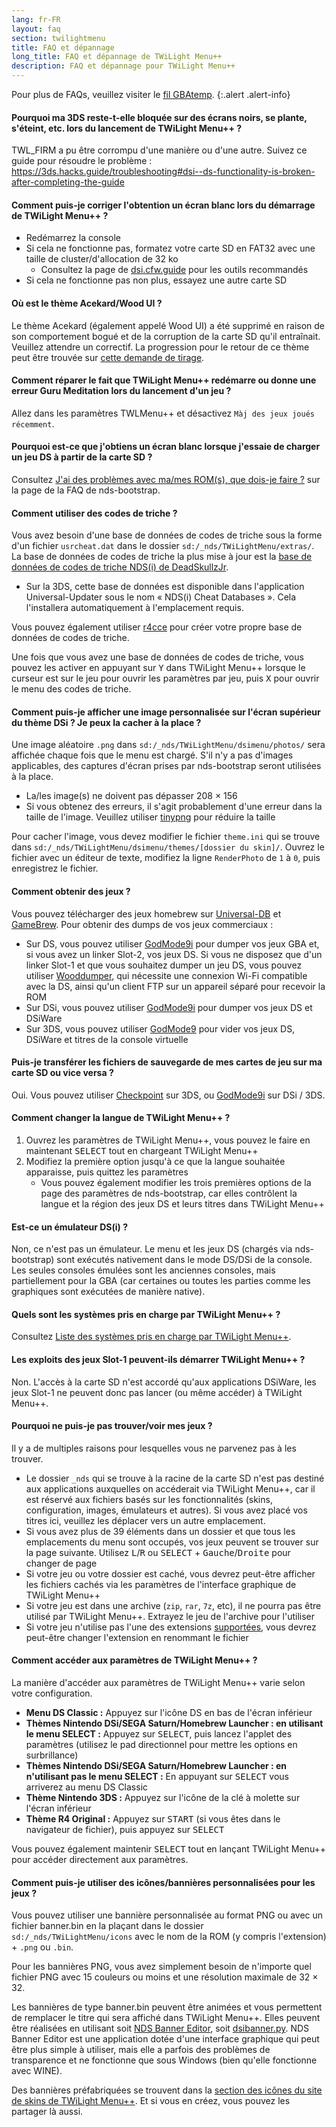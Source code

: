 ```yaml
---
lang: fr-FR
layout: faq
section: twilightmenu
title: FAQ et dépannage
long_title: FAQ et dépannage de TWiLight Menu++
description: FAQ et dépannage pour TWiLight Menu++
---
```


Pour plus de FAQs, veuillez visiter le [fil GBAtemp](https://gbatemp.net/threads/ds-i-3ds-twilight-menu-gui-for-ds-i-games-and-ds-i-menu-replacement.472200/).
{:.alert .alert-info}

#### Pourquoi ma 3DS reste-t-elle bloquée sur des écrans noirs, se plante, s'éteint, etc. lors du lancement de TWiLight Menu++ ?
TWL_FIRM a pu être corrompu d'une manière ou d'une autre. Suivez ce guide pour résoudre le problème : <https://3ds.hacks.guide/troubleshooting#dsi--ds-functionality-is-broken-after-completing-the-guide>

#### Comment puis-je corriger l'obtention un écran blanc lors du démarrage de TWiLight Menu++ ?
- Redémarrez la console
- Si cela ne fonctionne pas, formatez votre carte SD en FAT32 avec une taille de cluster/d'allocation de 32 ko
   - Consultez la page de [dsi.cfw.guide](https://dsi.cfw.guide/sd-card-setup.html) pour les outils recommandés
- Si cela ne fonctionne pas non plus, essayez une autre carte SD

#### Où est le thème Acekard/Wood UI ?
Le thème Acekard (également appelé Wood UI) a été supprimé en raison de son comportement bogué et de la corruption de la carte SD qu'il entraînait. Veuillez attendre un correctif. La progression pour le retour de ce thème peut être trouvée sur [cette demande de tirage](https://github.com/DS-Homebrew/TWiLightMenu/pull/1109).

#### Comment réparer le fait que TWiLight Menu++ redémarre ou donne une erreur Guru Meditation lors du lancement d'un jeu ?
Allez dans les paramètres TWLMenu++ et désactivez `Màj des jeux joués récemment`.

#### Pourquoi est-ce que j'obtiens un écran blanc lorsque j'essaie de charger un jeu DS à partir de la carte SD ?
Consultez [J'ai des problèmes avec ma/mes ROM(s), que dois-je faire ?](../nds-bootstrap/faq?faq=im-having-issues-with-my-roms-what-should-i-do) sur la page de la FAQ de nds-bootstrap.

#### Comment utiliser des codes de triche ?
Vous avez besoin d'une base de données de codes de triche sous la forme d'un fichier `usrcheat.dat` dans le dossier `sd:/_nds/TWiLightMenu/extras/`. La base de données de codes de triche la plus mise à jour est la [base de données de codes de triche NDS(i) de DeadSkullzJr](https://gbatemp.net/threads/488711/).
- Sur la 3DS, cette base de données est disponible dans l'application Universal-Updater sous le nom « NDS(i) Cheat Databases ». Cela l'installera automatiquement à l'emplacement requis.

Vous pouvez également utiliser [r4cce](http://hp.vector.co.jp/authors/VA013928/soft_en.html) pour créer votre propre base de données de codes de triche.

Une fois que vous avez une base de données de codes de triche, vous pouvez les activer en appuyant sur <kbd class="face">Y</kbd> dans TWiLight Menu++ lorsque le curseur est sur le jeu pour ouvrir les paramètres par jeu, puis <kbd class="face">X</kbd> pour ouvrir le menu des codes de triche.

#### Comment puis-je afficher une image personnalisée sur l'écran supérieur du thème DSi ? Je peux la cacher à la place ?
Une image aléatoire `.png` dans `sd:/_nds/TWiLightMenu/dsimenu/photos/` sera affichée chaque fois que le menu est chargé. S'il n'y a pas d'images applicables, des captures d'écran prises par nds-bootstrap seront utilisées à la place.

- La/les image(s) ne doivent pas dépasser 208 × 156
- Si vous obtenez des erreurs, il s'agit probablement d'une erreur dans la taille de l'image. Veuillez utiliser [tinypng](https://tinypng.com) pour réduire la taille

Pour cacher l'image, vous devez modifier le fichier `theme.ini` qui se trouve dans `sd:/_nds/TWiLightMenu/dsimenu/themes/[dossier du skin]/`. Ouvrez le fichier avec un éditeur de texte, modifiez la ligne `RenderPhoto` de `1` à `0`, puis enregistrez le fichier.

#### Comment obtenir des jeux ?
Vous pouvez télécharger des jeux homebrew sur [Universal-DB](https://db.universal-team.net/ds) et [GameBrew](https://www.gamebrew.org/wiki/List_of_all_DS_homebrew#Games). Pour obtenir des dumps de vos jeux commerciaux :
- Sur DS, vous pouvez utiliser [GodMode9i](https://github.com/DS-Homebrew/GodMode9i/releases) pour dumper vos jeux GBA et, si vous avez un linker Slot-2, vos jeux DS. Si vous ne disposez que d'un linker Slot-1 et que vous souhaitez dumper un jeu DS, vous pouvez utiliser [Wooddumper](https://digiex.net/attachments/wooddumper_r89-zip.14735/), qui nécessite une connexion Wi-Fi compatible avec la DS, ainsi qu'un client FTP sur un appareil séparé pour recevoir la ROM
- Sur DSi, vous pouvez utiliser [GodMode9i](https://github.com/DS-Homebrew/GodMode9i/releases) pour dumper vos jeux DS et DSiWare
- Sur 3DS, vous pouvez utiliser [GodMode9](https://github.com/d0k3/GodMode9/releases) pour vider vos jeux DS, DSiWare et titres de la console virtuelle

#### Puis-je transférer les fichiers de sauvegarde de mes cartes de jeu sur ma carte SD ou vice versa ?
Oui. Vous pouvez utiliser [Checkpoint](https://github.com/FlagBrew/Checkpoint/releases) sur 3DS, ou [GodMode9i](https://github.com/DS-Homebrew/GodMode9i/releases) sur DSi / 3DS.

#### Comment changer la langue de TWiLight Menu++ ?
1. Ouvrez les paramètres de TWiLight Menu++, vous pouvez le faire en maintenant <kbd>SELECT</kbd> tout en chargeant TWiLight Menu++
1. Modifiez la première option jusqu'à ce que la langue souhaitée apparaisse, puis quittez les paramètres
   - Vous pouvez également modifier les trois premières options de la page des paramètres de nds-bootstrap, car elles contrôlent la langue et la région des jeux DS et leurs titres dans TWiLight Menu++

#### Est-ce un émulateur DS(i) ?
Non, ce n'est pas un émulateur. Le menu et les jeux DS (chargés via nds-bootstrap) sont exécutés nativement dans le mode DS/DSi de la console. Les seules consoles émulées sont les anciennes consoles, mais partiellement pour la GBA (car certaines ou toutes les parties comme les graphiques sont exécutées de manière native).

#### Quels sont les systèmes pris en charge par TWiLight Menu++ ?
Consultez [Liste des systèmes pris en charge par TWiLight Menu++](../ds-index/emulators#list-of-supported-systems-by-twilight-menu).

#### Les exploits des jeux Slot-1 peuvent-ils démarrer TWiLight Menu++ ?
Non. L'accès à la carte SD n'est accordé qu'aux applications DSiWare, les jeux Slot-1 ne peuvent donc pas lancer (ou même accéder) à TWiLight Menu++.

#### Pourquoi ne puis-je pas trouver/voir mes jeux ?
Il y a de multiples raisons pour lesquelles vous ne parvenez pas à les trouver.
- Le dossier `_nds` qui se trouve à la racine de la carte SD n'est pas destiné aux applications auxquelles on accéderait via TWiLight Menu++, car il est réservé aux fichiers basés sur les fonctionnalités (skins, configuration, images, émulateurs et autres). Si vous avez placé vos titres ici, veuillez les déplacer vers un autre emplacement.
- Si vous avez plus de 39 éléments dans un dossier et que tous les emplacements du menu sont occupés, vos jeux peuvent se trouver sur la page suivante. Utilisez <kbd class="l">L</kbd>/<kbd class="r">R</kbd> ou <kbd>SELECT</kbd> + <kbd>Gauche</kbd>/<kbd>Droite</kbd> pour changer de page
- Si votre jeu ou votre dossier est caché, vous devrez peut-être afficher les fichiers cachés via les paramètres de l'interface graphique de TWiLight Menu++
- Si votre jeu est dans une archive (`zip`, `rar`, `7z`, etc), il ne pourra pas être utilisé par TWiLight Menu++. Extrayez le jeu de l'archive pour l'utiliser
- Si votre jeu n'utilise pas l'une des extensions [supportées](../ds-index/emulators#list-of-systems-supported-by-twilight-menu), vous devrez peut-être changer l'extension en renommant le fichier

#### Comment accéder aux paramètres de TWiLight Menu++ ?
La manière d'accéder aux paramètres de TWiLight Menu++ varie selon votre configuration.
- **Menu DS Classic :** Appuyez sur l'icône DS en bas de l'écran inférieur
- **Thèmes Nintendo DSi/SEGA Saturn/Homebrew Launcher : en utilisant le menu SELECT :** Appuyez sur <kbd>SELECT</kbd>, puis lancez l'applet des paramètres (utilisez le pad directionnel pour mettre les options en surbrillance)
- **Thèmes Nintendo DSi/SEGA Saturn/Homebrew Launcher : en n'utilisant pas le menu SELECT :** En appuyant sur <kbd>SELECT</kbd> vous arriverez au menu DS Classic
- **Thème Nintendo 3DS :** Appuyez sur l'icône de la clé à molette sur l'écran inférieur
- **Thème R4 Original :** Appuyez sur <kbd>START</kbd> (si vous êtes dans le navigateur de fichier), puis appuyez sur <kbd>SELECT</kbd>

Vous pouvez également maintenir <kbd>SELECT</kbd> tout en lançant TWiLight Menu++ pour accéder directement aux paramètres.

#### Comment puis-je utiliser des icônes/bannières personnalisées pour les jeux ?
Vous pouvez utiliser une bannière personnalisée au format PNG ou avec un fichier banner.bin en la plaçant dans le dossier `sd:/_nds/TWiLightMenu/icons` avec le nom de la ROM (y compris l'extension) + `.png` ou `.bin`.

Pour les bannières PNG, vous avez simplement besoin de n'importe quel fichier PNG avec 15 couleurs ou moins et une résolution maximale de 32 × 32.

Les bannières de type banner.bin peuvent être animées et vous permettent de remplacer le titre qui sera affiché dans TWiLight Menu++. Elles peuvent être réalisées en utilisant soit [NDS Banner Editor](https://github.com/TheGameratorT/NDS_Banner_Editor/releases), soit [dsibanner.py](https://gist.github.com/Epicpkmn11/232b7568eed650e11523da4b01c7f64f). NDS Banner Editor est une application dotée d'une interface graphique qui peut être plus simple à utiliser, mais elle a parfois des problèmes de transparence et ne fonctionne que sous Windows (bien qu'elle fonctionne avec WINE).

Des bannières préfabriquées se trouvent dans la [section des icônes du site de skins de TWiLight Menu++](https://skins.ds-homebrew.com/icon/). Et si vous en créez, vous pouvez les partager là aussi.
